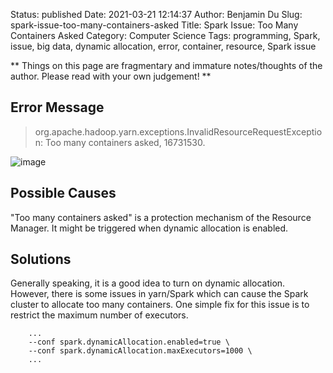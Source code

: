 Status: published
Date: 2021-03-21 12:14:37
Author: Benjamin Du
Slug: spark-issue-too-many-containers-asked
Title: Spark Issue: Too Many Containers Asked
Category: Computer Science
Tags: programming, Spark, issue, big data, dynamic allocation, error, container, resource, Spark issue

**
Things on this page are fragmentary and immature notes/thoughts of the author.
Please read with your own judgement!
**

## Error Message

> org.apache.hadoop.yarn.exceptions.InvalidResourceRequestException: Too many containers asked, 16731530.

![image](https://user-images.githubusercontent.com/824507/57563512-99b88f80-7353-11e9-8993-aee9a302c209.png)

## Possible Causes

"Too many containers asked" is a protection mechanism of the Resource Manager.
It might be triggered when dynamic allocation is enabled.

## Solutions

Generally speaking, 
it is a good idea to turn on dynamic allocation. 
However, 
there is some issues in yarn/Spark which can cause the Spark cluster to allocate too many containers.
One simple fix for this issue is to restrict the maximum number of executors.

        ...
        --conf spark.dynamicAllocation.enabled=true \
        --conf spark.dynamicAllocation.maxExecutors=1000 \
        ...
